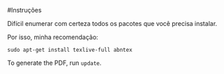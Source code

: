 #Instruções

Difícil enumerar com certeza todos os pacotes que você precisa instalar.

Por isso, minha recomendação:

    sudo apt-get install texlive-full abntex
    
To generate the PDF, run ```update```.
